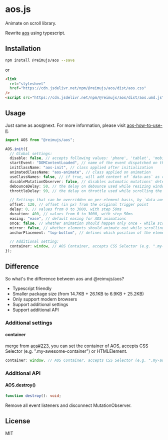 # aos.js

Animate on scroll library.

Rewrite [aos](https://github.com/michalsnik/aos) using typescript.

## Installation

```bash
npm install @reimujs/aos --save
```

or

```html
<link
  rel="stylesheet"
  href="https://cdn.jsdelivr.net/npm/@reimujs/aos/dist/aos.css"
/>
<script src="https://cdn.jsdelivr.net/npm/@reimujs/aos/dist/aos.umd.js"></script>
```

## Usage

Just same as aos@next. For more information, please visit [aos-how-to-use-it](https://github.com/michalsnik/aos?tab=readme-ov-file#-how-to-use-it).

```typescript
import AOS from "@reimujs/aos";

AOS.init({
  // Global settings:
  disable: false, // accepts following values: 'phone', 'tablet', 'mobile', boolean, expression or function
  startEvent: "DOMContentLoaded", // name of the event dispatched on the document, that AOS should initialize on
  initClassName: "aos-init", // class applied after initialization
  animatedClassName: "aos-animate", // class applied on animation
  useClassNames: false, // if true, will add content of `data-aos` as classes on scroll
  disableMutationObserver: false, // disables automatic mutations' detections (advanced)
  debounceDelay: 50, // the delay on debounce used while resizing window (advanced)
  throttleDelay: 99, // the delay on throttle used while scrolling the page (advanced)

  // Settings that can be overridden on per-element basis, by `data-aos-*` attributes:
  offset: 120, // offset (in px) from the original trigger point
  delay: 0, // values from 0 to 3000, with step 50ms
  duration: 400, // values from 0 to 3000, with step 50ms
  easing: "ease", // default easing for AOS animations
  once: false, // whether animation should happen only once - while scrolling down
  mirror: false, // whether elements should animate out while scrolling past them
  anchorPlacement: "top-bottom", // defines which position of the element regarding to window/container should trigger the animation

  // Additional setting:
  container: window, // AOS Container, accepts CSS Selector (e.g. ".my-awesome-container") or HTMLElement
});
```

## Difference

So what's the difference between aos and @reimujs/aos?


- Typescript friendly
- Smaller package size (from 14.7KB + 26.1KB to 6.9KB + 25.2KB)
- Only support modern browsers
- Support additional settings
- Support additional API

### Additional settings

#### container

merge from [aos#223](https://github.com/michalsnik/aos/issues/223), you can set the container of AOS, accepts CSS Selector (e.g. ".my-awesome-container") or HTMLElement.

```typescript
container: window, // AOS Container, accepts CSS Selector (e.g. ".my-awesome-container") or HTMLElement
```

### Additional API

#### AOS.destroy()

```typescript
function destroy(): void;
```

Remove all event listeners and disconnect MutationObserver.


## License
MIT